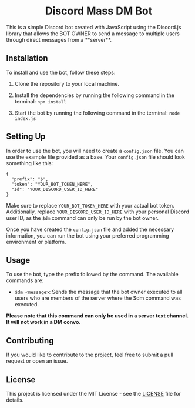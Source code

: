 <h1 align="center">
  <br>
  Discord Mass DM Bot 
  <br>
</h1>
This is a simple Discord bot created with JavaScript using the Discord.js library that allows the BOT OWNER to send a message to multiple users through direct messages from a **server**.

## Installation

To install and use the bot, follow these steps:

1. Clone the repository to your local machine.

2. Install the dependencies by running the following command in the terminal:
``npm install``

3. Start the bot by running the following command in the terminal:
``node index.js``

## Setting Up

In order to use the bot, you will need to create a `config.json` file. You can use the example file provided as a base. Your `config.json` file should look something like this:

```
{
  "prefix": "$", 
  "token": "YOUR_BOT_TOKEN_HERE",
  "Id": "YOUR_DISCORD_USER_ID_HERE"
}
```


Make sure to replace `YOUR_BOT_TOKEN_HERE` with your actual bot token. Additionally, replace `YOUR_DISCORD_USER_ID_HERE` with your personal Discord user ID, as the `$dm` command can only be run by the bot owner.

Once you have created the `config.json` file and added the necessary information, you can run the bot using your preferred programming environment or platform. 

## Usage

To use the bot, type the prefix followed by the command. The available commands are:

- `$dm <message>`: Sends the message that the bot owner executed to all users who are members of the server where the $dm command was executed.

**Please note that this command can only be used in a server text channel. It will not work in a DM convo.**

## Contributing

If you would like to contribute to the project, feel free to submit a pull request or open an issue. 

## License

This project is licensed under the MIT License - see the [LICENSE](LICENSE) file for details.


